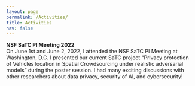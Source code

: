```yaml
---
layout: page
permalink: /Activities/
title: Activities
nav: false
---
```


<div class="row justify-content-md-center">
    <div class="col-sm-3">
        <img class="img-fluid rounded z-depth-1" src="{{ '/assets/img/activity/NSFSaTC2022.jpg' | relative_url }}" alt=""/>
    </div>
    <div class="col-sm-8">
        <b>NSF SaTC PI Meeting 2022</b> <br>
        On June 1st and June 2, 2022, I attended the NSF SaTC PI Meeting at Washington, D.C. I presented our current SaTC project “Privacy protection of Vehicles location in Spatial Crowdsourcing under realistic adversarial models” during the poster session. I had many exciting discussions with other researchers about data privacy, security of AI, and cybersecurity!
    </div>
</div>  
